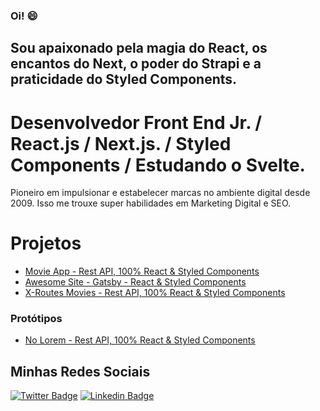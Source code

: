 ### Oi!  😄

## Sou apaixonado pela magia do React, os encantos do Next, o poder do Strapi e a praticidade do Styled Components.

# Desenvolvedor Front End Jr. / React.js / Next.js. / Styled Components / Estudando o Svelte.

Pioneiro em impulsionar e estabelecer marcas no ambiente digital desde 2009. Isso me trouxe super habilidades em Marketing Digital e SEO.

# Projetos
- [Movie App - Rest API, 100% React & Styled Components](https://nifty-varahamihira-f9da4d.netlify.app/)
- [Awesome Site - Gatsby - React & Styled Components](https://awesome-joliot-d12da0.netlify.app/)
- [X-Routes Movies - Rest API, 100% React & Styled Components](https://infallible-brattain-0cb0e7.netlify.app/)

### Protótipos
- [No Lorem - Rest API, 100% React & Styled Components](https://nifty-jennings-475471.netlify.app/)

## Minhas Redes Sociais

[![Twitter Badge](https://img.shields.io/badge/-Twitter-1ca0f1?style=flat-square&labelColor=1ca0f1&logo=twitter&logoColor=white&link=https://twitter.com/redes_sociais)](https://twitter.com/redes_sociais) [![Linkedin Badge](https://img.shields.io/badge/-LinkedIn-blue?style=flat-square&logo=Linkedin&logoColor=white&link=https://www.linkedin.com/in/ricardodepaula/)](https://www.linkedin.com/in/ricardodepaula/)


<!--
**rcapdepaula/rcapdepaula** is a ✨ _special_ ✨ repository because its `README.md` (this file) appears on your GitHub profile.

Here are some ideas to get you started:

- 🔭 I’m currently working on ...
- 🌱 I’m currently learning ...
- 👯 I’m looking to collaborate on ...
- 🤔 I’m looking for help with ...
- 💬 Ask me about ...
- 📫 How to reach me: ...
- 😄 Pronouns: ...
- ⚡ Fun fact: ...
-->
